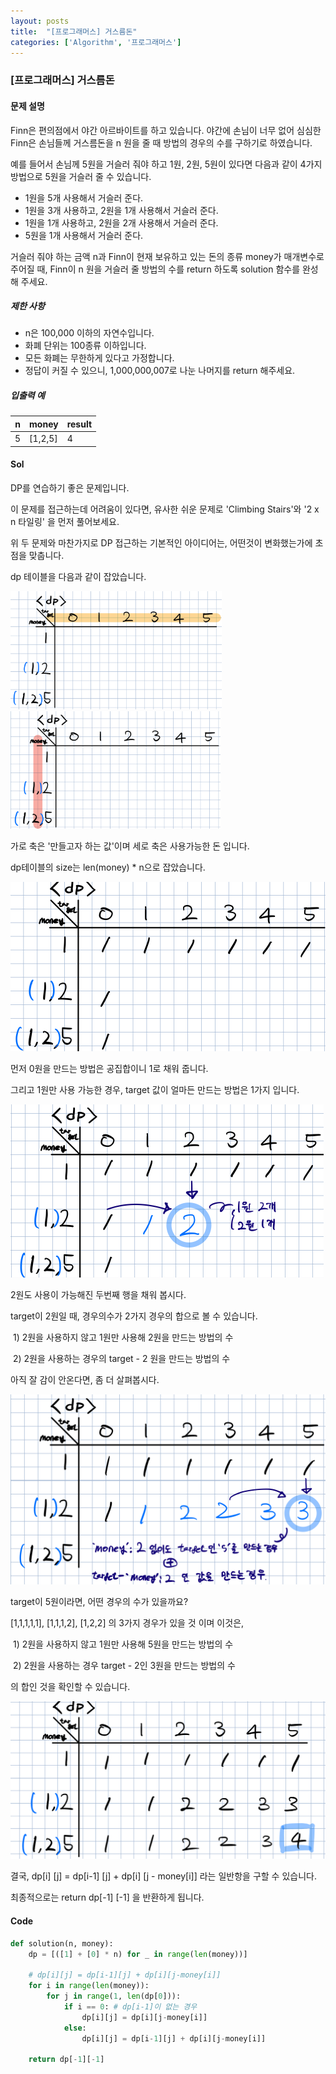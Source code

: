 ```yaml
---
layout: posts
title:  "[프로그래머스] 거스름돈"
categories: ['Algorithm', '프로그래머스']
---
```


### [프로그래머스] 거스름돈 
[문제링크]:https://programmers.co.kr/learn/courses/30/lessons/12907



#### 문제 설명

Finn은 편의점에서 야간 아르바이트를 하고 있습니다. 야간에 손님이 너무 없어 심심한 Finn은 손님들께 거스름돈을 n 원을 줄 때 방법의 경우의 수를 구하기로 하였습니다.

예를 들어서 손님께 5원을 거슬러 줘야 하고 1원, 2원, 5원이 있다면 다음과 같이 4가지 방법으로 5원을 거슬러 줄 수 있습니다.

- 1원을 5개 사용해서 거슬러 준다.
- 1원을 3개 사용하고, 2원을 1개 사용해서 거슬러 준다.
- 1원을 1개 사용하고, 2원을 2개 사용해서 거슬러 준다.
- 5원을 1개 사용해서 거슬러 준다.

거슬러 줘야 하는 금액 n과 Finn이 현재 보유하고 있는 돈의 종류 money가 매개변수로 주어질 때, Finn이 n 원을 거슬러 줄 방법의 수를 return 하도록 solution 함수를 완성해 주세요.

##### 제한 사항

- n은 100,000 이하의 자연수입니다.
- 화폐 단위는 100종류 이하입니다.
- 모든 화폐는 무한하게 있다고 가정합니다.
- 정답이 커질 수 있으니, 1,000,000,007로 나눈 나머지를 return 해주세요.



##### 입출력 예

| n    | money   | result |
| ---- | ------- | ------ |
| 5    | [1,2,5] | 4      |







#### Sol

DP를 연습하기 좋은 문제입니다.

이 문제를 접근하는데 어려움이 있다면, 유사한 쉬운 문제로 'Climbing Stairs'와 '2 x n 타일링' 을 먼저 풀어보세요.

[Climbing Stairs]: https://leetcode.com/problems/climbing-stairs/
[2 x n 타일링]: https://programmers.co.kr/learn/courses/30/lessons/12900





위 두 문제와 마찬가지로 DP 접근하는 기본적인 아이디어는, 어떤것이 변화했는가에 초점을 맞춥니다.

dp 테이블을 다음과 같이 잡았습니다.

 <img src="imgs/[programmers] change_1.png" alt="image-20210622153052430" style="zoom: 33%;" /> <img src="imgs/[programmers] change_2.png" alt="image-20210622153119369" style="zoom:33%;" />

가로 축은 '만들고자 하는 값'이며 세로 축은 사용가능한 돈 입니다.

dp테이블의 size는 len(money) * n으로 잡았습니다.





<img src="imgs/[programmers] change_3.png" alt="image-20210622153332409" style="zoom:50%;" />

먼저 0원을 만드는 방법은 공집합이니 1로 채워 줍니다.

그리고 1원만 사용 가능한 경우, target 값이 얼마든 만드는 방법은 1가지 입니다.





<img src="imgs/[programmers] change_4.png" alt="image-20210622153623270" style="zoom:50%;" />

2원도 사용이 가능해진 두번째 행을 채워 봅시다.

target이 2원일 때, 경우의수가 2가지 경우의 합으로 볼 수 있습니다. 

​	1) 2원을 사용하지 않고 1원만 사용해 2원을 만드는 방법의 수

​	2) 2원을 사용하는 경우의 target - 2 원을 만드는 방법의 수





아직 잘 감이 안온다면, 좀 더 살펴봅시다.

<img src="imgs/[programmers] change_5.png" alt="image-20210622154039989" style="zoom:50%;" />

target이 5원이라면, 어떤 경우의 수가 있을까요?

[1,1,1,1,1], [1,1,1,2], [1,2,2] 의 3가지 경우가 있을 것 이며 이것은,

​	1) 2원을 사용하지 않고 1원만 사용해 5원을 만드는 방법의 수

​	2) 2원을 사용하는 경우 target - 2인  3원을 만드는 방법의 수

의 합인 것을 확인할 수 있습니다.





<img src="imgs/[programmers] change_6.png" alt="image-20210622154344025" style="zoom:50%;" />

결국, dp[i] [j] = dp[i-1] [j] + dp[i] [j - money[i]] 라는 일반항을 구할 수 있습니다. 

최종적으로는 return dp[-1] [-1] 을 반환하게 됩니다.







#### Code

```python
def solution(n, money):
    dp = [([1] + [0] * n) for _ in range(len(money))]
    
    # dp[i][j] = dp[i-1][j] + dp[i][j-money[i]]
    for i in range(len(money)):
        for j in range(1, len(dp[0])): 
            if i == 0: # dp[i-1]이 없는 경우
                dp[i][j] = dp[i][j-money[i]]
            else:
                dp[i][j] = dp[i-1][j] + dp[i][j-money[i]]
    
    return dp[-1][-1]

```




